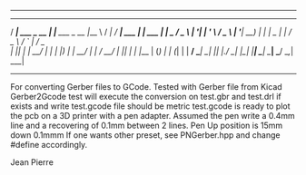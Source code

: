 
**********************************************************************************************
   ____                 _                     ____     ____    ____               _        
  / ___|   ___   _ __  | |__     ___   _ __  |___ \   / ___|  / ___|   ___     __| |   ___ 
 | |  _   / _ \ | '__| | '_ \   / _ \ | '__|   __) | | |  _  | |      / _ \   / _` |  / _ \
 | |_| | |  __/ | |    | |_) | |  __/ | |     / __/  | |_| | | |___  | (_) | | (_| | |  __/
  \____|  \___| |_|    |_.__/   \___| |_|    |_____|  \____|  \____|  \___/   \__,_|  \___|
                                                                                           

**********************************************************************************************

For converting Gerber files to GCode.
Tested with Gerber file from Kicad
Gerber2Gcode test
will execute the conversion on test.gbr and test.drl if exists and write test.gcode 
file should be metric
test.gcode is ready to plot the pcb on a 3D printer with a pen adapter.
Assumed the pen write a 0.4mm line and a recovering of 0.1mm between 2 lines.
Pen Up position is 15mm down 0.1mmm
If one wants other preset, see PNGerber.hpp and change #define accordingly.

Jean Pierre




